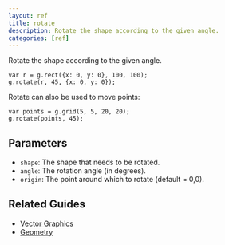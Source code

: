 ```yaml
---
layout: ref
title: rotate
description: Rotate the shape according to the given angle.
categories: [ref]
---
```

Rotate the shape according to the given angle.

    var r = g.rect({x: 0, y: 0}, 100, 100);
    g.rotate(r, 45, {x: 0, y: 0});

Rotate can also be used to move points:

    var points = g.grid(5, 5, 20, 20);
    g.rotate(points, 45);

## Parameters
- `shape`: The shape that needs to be rotated.
- `angle`: The rotation angle (in degrees).
- `origin`: The point around which to rotate (default = 0,0).

## Related Guides
- [Vector Graphics](/guide/vector.html)
- [Geometry](/guide/geometry.html)
